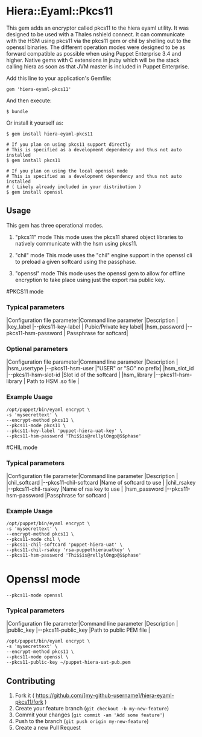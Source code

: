 # Hiera::Eyaml::Pkcs11

This gem adds an encryptor called pkcs11 to the hiera eyaml utility.
It was designed to be used with a Thales nshield connect. It can communicate
with the HSM using pkcs11 via the pkcs11 gem or chil by shelling out to the 
openssl binaries. The different operation modes were designed to be as 
forward compatible as possible when using Puppet Enterprise 3.4 and higher.
Native gems with C extensions in jruby which will be the stack calling hiera
as soon as that JVM master is included in Puppet Enterprise.

Add this line to your application's Gemfile:

    gem 'hiera-eyaml-pkcs11'

And then execute:

    $ bundle

Or install it yourself as:

    $ gem install hiera-eyaml-pkcs11

    # If you plan on using pkcs11 support directly
    # This is specified as a development dependency and thus not auto installed
    $ gem install pkcs11

    # If you plan on using the local openssl mode
    # This is specified as a development dependency and thus not auto installed
    # ( Likely already included in your distribution )
    $ gem install openssl


## Usage

This gem has three operational modes.

1. "pkcs11" mode
This mode uses the pkcs11 shared object libraries to natively communicate with the hsm using pkcs11.

2. "chil" mode
This mode uses the "chil" engine support in the openssl cli to preload a given softcard using the passphase.

3. "openssl" mode
This mode uses the openssl gem to allow for offline encryption to take place using just the export rsa public key.

#PKCS11 mode
### Typical parameters
|Configuration file parameter|Command line parameter |Description             |
|key_label                   |--pkcs11-key-label     | Pubic/Private key label|
|hsm_password                |--pkcs11-hsm-password  | Passphrase for softcard|

### Optional parameters
|Configuration file parameter|Command line parameter |Description             |
|hsm_usertype                |--pkcs11-hsm-user      |"USER" or "SO" no prefix|
|hsm_slot_id                 |--pkcs11-hsm-slot-id   |Slot id of the softcard |
|hsm_library                 |--pkcs11-hsm-library   | Path to HSM .so  file  |

### Example Usage
```shell
/opt/puppet/bin/eyaml encrypt \
-s 'mysecrettext' \
--encrypt-method pkcs11 \
--pkcs11-mode pkcs11 \
--pkcs11-key-label 'puppet-hiera-uat-key' \
--pkcs11-hsm-password 'Thi$$is@rellyl0ngp@$$phase'
```

#CHIL mode
### Typical parameters
|Configuration file parameter|Command line parameter |Description             |
|chil_softcard               |--pkcs11-chil-softcard |Name of softcard to use |
|chil_rsakey                 |--pkcs11-chil-rsakey   |Name of rsa key to use  |
|hsm_password                |--pkcs11-hsm-password  |Passphrase for softcard |


### Example Usage
```shell
/opt/puppet/bin/eyaml encrypt \
-s 'mysecrettext' \
--encrypt-method pkcs11 \
--pkcs11-mode chil \
--pkcs11-chil-softcard 'puppet-hiera-uat' \
--pkcs11-chil-rsakey 'rsa-puppethierauatkey' \
--pkcs11-hsm-password 'Thi$$is@rellyl0ngp@$$phase'
```

# Openssl mode
`--pkcs11-mode openssl`
### Typical parameters
|Configuration file parameter|Command line parameter |Description             |
|public_key               |--pkcs11-public_key       |Path to public PEM file |

```shell
/opt/puppet/bin/eyaml encrypt \
-s 'mysecrettext' \
--encrypt-method pkcs11 \
--pkcs11-mode openssl \
--pkcs11-public-key ~/puppet-hiera-uat-pub.pem
```




## Contributing

1. Fork it ( https://github.com/[my-github-username]/hiera-eyaml-pkcs11/fork )
2. Create your feature branch (`git checkout -b my-new-feature`)
3. Commit your changes (`git commit -am 'Add some feature'`)
4. Push to the branch (`git push origin my-new-feature`)
5. Create a new Pull Request
